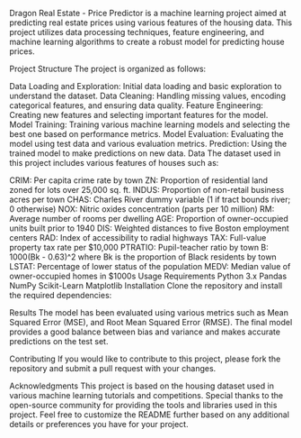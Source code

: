 Dragon Real Estate - Price Predictor is a machine learning project aimed at predicting real estate prices using various features of the housing data. This project utilizes data processing techniques, feature engineering, and machine learning algorithms to create a robust model for predicting house prices.

Project Structure
The project is organized as follows:

Data Loading and Exploration: Initial data loading and basic exploration to understand the dataset.
Data Cleaning: Handling missing values, encoding categorical features, and ensuring data quality.
Feature Engineering: Creating new features and selecting important features for the model.
Model Training: Training various machine learning models and selecting the best one based on performance metrics.
Model Evaluation: Evaluating the model using test data and various evaluation metrics.
Prediction: Using the trained model to make predictions on new data.
Data
The dataset used in this project includes various features of houses such as:

CRIM: Per capita crime rate by town
ZN: Proportion of residential land zoned for lots over 25,000 sq. ft.
INDUS: Proportion of non-retail business acres per town
CHAS: Charles River dummy variable (1 if tract bounds river; 0 otherwise)
NOX: Nitric oxides concentration (parts per 10 million)
RM: Average number of rooms per dwelling
AGE: Proportion of owner-occupied units built prior to 1940
DIS: Weighted distances to five Boston employment centers
RAD: Index of accessibility to radial highways
TAX: Full-value property tax rate per $10,000
PTRATIO: Pupil-teacher ratio by town
B: 1000(Bk - 0.63)^2 where Bk is the proportion of Black residents by town
LSTAT: Percentage of lower status of the population
MEDV: Median value of owner-occupied homes in $1000s
Usage
Requirements
Python 3.x
Pandas
NumPy
Scikit-Learn
Matplotlib
Installation
Clone the repository and install the required dependencies:

Results
The model has been evaluated using various metrics such as Mean Squared Error (MSE), and Root Mean Squared Error (RMSE). The final model provides a good balance between bias and variance and makes accurate predictions on the test set.

Contributing
If you would like to contribute to this project, please fork the repository and submit a pull request with your changes.

Acknowledgments
This project is based on the housing dataset used in various machine learning tutorials and competitions.
Special thanks to the open-source community for providing the tools and libraries used in this project.
Feel free to customize the README further based on any additional details or preferences you have for your project. ​​
